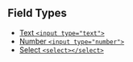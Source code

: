 
## Field Types
* [Text `<input type="text">`](text.md)
* [Number `<input type="number">`](text.md)
* [Select `<select></select>`](text.md)
